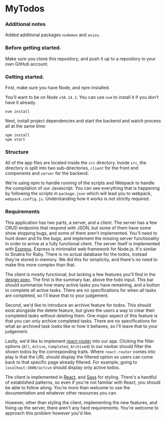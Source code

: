 # MyTodos

### Additional notes

Added additional packages `nodemon` and  `axios`.

### Before getting started.

Make sure you clone this repository, and push it up to a repository in your own GitHub account.

### Getting started.

First, make sure you have Node, and npm installed.

You'll want to be on Node `v10.14.1`. You can use `nvm` to install it if you don't have it already.

`nvm install`

Next, install project dependencies and start the backend and watch process all at the same time:

`npm install`  
`npm start`

### Structure

All of the app files are located inside the `src` directory. Inside `src`, the directory is split into two sub-directories, `client` for the front end components and `server` for the backend.

We're using npm to handle running of the scripts and Webpack to handle the compilation of our Javascript. You can see everything that is happening by following the scripts in `package.json` which will lead you to webpack, `webpack.config.js`. Understanding how it works is not strictly required.

### Requirements

This application has two parts, a server, and a client. The server has a few CRUD endpoints that respond with JSON, but some of them have some show stopping bugs, and some of them aren't implemented. You'll need to hunt down and fix the bugs, and implement the missing server functionality in order to arrive at a fully functional client. The server itself is implemented with [Express](https://expressjs.com/). Express is minimalist web framework for Node.js. It's similar to Sinatra for Ruby. There is no actual database for the todos, instead they're stored in memory. We did this for simplicity, and there's no need to make this more complex than that.

The client is mostly functional, but lacking a few features you'll find in the [design spec](https://github.com/giantmachines/todo-app-react/blob/master/todo.png). The first is the summary bar, above the todo input. This bar should summarize how many active tasks you have remaining, and a button to complete all active tasks. There are no specifications for when all tasks are completed, so I'll leave that to your judgement.

Second, we'd like to introduce an archive feature for todos. This should exist alongside the delete feature, but gives the users a way to clear their completed tasks without deleting them. One major aspect of this feature is that you can only archive completed tasks. There are no specifications for what an archived task looks like or how it behaves, so I'll leave that to your judgement.

Lastly, we'd like to implement [react-router](https://github.com/ReactTraining/react-router) into our app. Clicking the filter options (`All`, `Active`, `Completed`, `Archived`) in our navbar should filter the shown todos by the corresponding traits. Where `react-router` comes into play is that the URL should display the filtered option so users can come back to that specific page already filtered. For example, going to `localhost:3000/active` should display only active todos.

The client is implemented in [React](https://facebook.github.io/react/), and [Sass](http://sass-lang.com/) for styling. There's a handful of established patterns, so even if you're not familiar with React, you should be able to follow along. You’re more than welcome to use the documentation and whatever other resources you can.

However, other than styling the client, implementing the new features, and fixing up the server, there aren't any hard requirements. You're welcome to approach this problem however you'd like.
